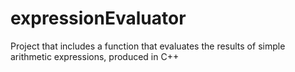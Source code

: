 # expressionEvaluator
Project that includes a function that evaluates the results of simple arithmetic expressions, produced in C++
